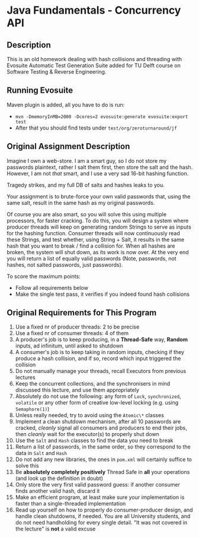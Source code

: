 Java Fundamentals - Concurrency API
===========

Description
----------

This is an old homework dealing with hash collisions and threading with Evosuite Automatic Test Generation Suite added for TU Delft course on Software Testing & Reverse Engineering.

Running Evosuite
----------

Maven plugin is added, all you have to do is run:  
* `mvn -DmemoryInMB=2000 -Dcores=2 evosuite:generate evosuite:export  test`  
* After that you should find tests under `test/org/zeroturnaround/jf`

Original Assignment Description
----------

Imagine I own a web-store. 
I am a smart guy, so I do not store my passwords plaintext, rather I salt them first, then store the salt and the hash. 
However, I am not _that_ smart, and I use a very sad 16-bit hashing function. 

Tragedy strikes, and my full DB of salts and hashes leaks to you. 

Your assignment is to brute-force your own valid passwords that, using the same salt, result in the same hash as my original passwords. 

Of course you are also smart, so you will solve this using multiple processors, for faster cracking. 
To do this, you will design a system where producer threads will keep on generating random Strings to serve as inputs for the hashing function. 
Consumer threads will now continuously read these Strings, and test whether, using String + Salt, it results in the same hash that you want to break / find a collision for. 
When all hashes are broken, the system will shut down, as its work is now over. 
At the very end you will return a list of equally valid passwords (Note, passwords, not hashes, not salted passwords, just passwords). 

To score the maximum points: 
* Follow all requirements below
* Make the single test pass, it verifies if you indeed found hash collisions

Original Requirements for This Program
----------

1. Use a fixed nr of producer threads: 2 to be precise
2. Use a fixed nr of consumer threads: 4 of them
3. A producer's job is to keep producing, in a **Thread-Safe** way, **Random** inputs, ad infinitum, until asked to shutdown
4. A consumer's job is to keep taking in random inputs, checking if they produce a hash collision, and if so, record which input triggered the collision 
5. Do not manually manage your threads, recall Executors from previous lectures
6. Keep the concurrent collections, and the synchronisers in mind discussed this lecture, and use them appropriately
7. Absolutely do not use the following: any form of `Lock`, `synchronized`, `volatile` or any other form of creative low-level locking (e.g. using `Semaphore(1)`)
8. Unless really needed, try to avoid using the `Atomic\*` classes
9. Implement a clean shutdown mechanism, after all 10 passwords are cracked, *cleanly* signal all consumers and producers to end their jobs, then *cleanly* wait for the executor(s) to properly shut down
10. Use the `Salt` and `Hash` classes to find the data you need to break
11. Return a list of passwords, in the same order, so they correspond to the data in `Salt` and `Hash`
12. Do not add any new libraries, the ones in `pom.xml` will certainly suffice to solve this
13. Be **absolutely completely positively** Thread Safe in **all** your operations (and look up the definition in doubt)
14. Only store the very first valid password guess: if another consumer finds another valid hash, discard it
15. Make an efficient program, at least make sure your implementation is faster than a single-threaded implementation
16. Read up yourself on how to properly do consumer-producer design, and handle clean shutdowns, if needed. You are all University students, and do not need handholding for every single detail. "It was not covered in the lecture" is **not** a valid excuse
